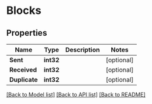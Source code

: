 # Blocks

## Properties
Name | Type | Description | Notes
------------ | ------------- | ------------- | -------------
**Sent** | **int32** |  | [optional] 
**Received** | **int32** |  | [optional] 
**Duplicate** | **int32** |  | [optional] 

[[Back to Model list]](../README.md#documentation-for-models) [[Back to API list]](../README.md#documentation-for-api-endpoints) [[Back to README]](../README.md)


